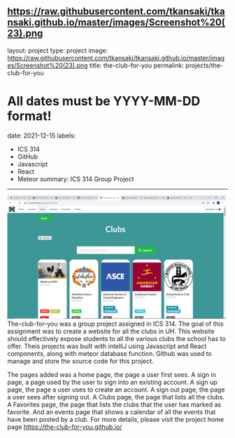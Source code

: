 https://raw.githubusercontent.com/tkansaki/tkansaki.github.io/master/images/Screenshot%20(23).png
---
layout: project
type: project
image: https://raw.githubusercontent.com/tkansaki/tkansaki.github.io/master/images/Screenshot%20(23).png
title: the-club-for-you
permalink: projects/the-club-for-you
# All dates must be YYYY-MM-DD format!
date: 2021-12-15
labels:
  - ICS 314
  - GitHub
  - Javascript
  - React
  - Meteor
summary: ICS 314 Group Project
---

<img class="ui image" src="https://raw.githubusercontent.com/tkansaki/tkansaki.github.io/master/images/Screenshot%20(23).png" style='width: 500px;'>
<br />
The-club-for-you was a group project assigned in ICS 314. The goal of this assignment was to create a website for all the clubs
in UH. This website should effectively expose students to all the various clubs the school has to offer. Theis projects was built with intelliJ 
using Javascript and React components, along with meteor database function. Github was used to manage and store the source code for this project.

The pages added was a home page, the page a user first sees. A sign in page, a page used by the user to sign into an existing account. A sign up
page, the page a user uses to create an account. A sign out page, the page a user sees after signing out. A Clubs page, the page that lists all the 
clubs. A Favorites page, the page that lists the clubs that the user has marked as favorite. And an events page that shows a calendar of all the events 
that have been posted by a club. For more details, please visit the project home page <a href='https://the-club-for-you.github.io/'>https://the-club-for-you.github.io/</a>



